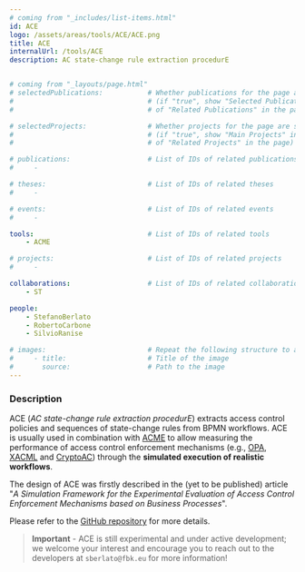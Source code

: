 ```yaml
---
# coming from "_includes/list-items.html"
id: ACE
logo: /assets/areas/tools/ACE/ACE.png
title: ACE
internalUrl: /tools/ACE
description: AC state-change rule extraction procedurE


# coming from "_layouts/page.html"
# selectedPublications:           # Whether publications for the page are selected 
#                                 # (if "true", show "Selected Publications" instead  
#                                 # of "Related Publications" in the page)

# selectedProjects:               # Whether projects for the page are selected 
#                                 # (if "true", show "Main Projects" instead  
#                                 # of "Related Projects" in the page)

# publications:                   # List of IDs of related publications
#     - 

# theses:                         # List of IDs of related theses
#     - 

# events:                         # List of IDs of related events
#     - 

tools:                            # List of IDs of related tools
    - ACME

# projects:                       # List of IDs of related projects
#     - 

collaborations:                   # List of IDs of related collaborations
    - ST 

people:
    - StefanoBerlato
    - RobertoCarbone
    - SilvioRanise

# images:                         # Repeat the following structure to add more images
#     - title:                    # Title of the image
#       source:                   # Path to the image
---
```


### Description

ACE (*AC state-change rule extraction procedurE*) extracts access control policies and sequences of state-change rules from BPMN workflows. ACE is usually used in combination with [ACME](https://github.com/stfbk/ACME) to allow measuring the performance of access control enforcement mechanisms (e.g., [OPA](https://www.openpolicyagent.org/), [XACML](http://docs.oasis-open.org/xacml/3.0/xacml-3.0-core-spec-os-en.html) and [CryptoAC](https://github.com/stfbk/CryptoAC)) through the **simulated execution of realistic workflows**.

The design of ACE was firstly described in the (yet to be published) article "*A Simulation Framework for the Experimental Evaluation of Access Control Enforcement Mechanisms based on Business Processes*".

Please refer to the [GitHub repository](https://github.com/stfbk/ACE) for more details.

> **Important** - ACE is still experimental and under active development; we welcome your interest and encourage you to reach out to the developers at `sberlato@fbk.eu` for more information!
